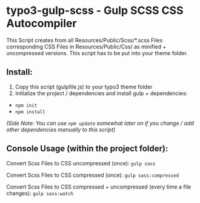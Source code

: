 # typo3-gulp-scss - Gulp SCSS CSS Autocompiler

This Script creates from all Resources/Public/Scss/\*.scss Files corresponding CSS Files in Resources/Public/Css/ as minified + uncompressed versions. This script has to be put into your theme folder.

## Install:

1. Copy this script (gulpfile.js) to your typo3 theme folder
2. Initialize the project / dependencies and install gulp + dependencies:
  * `npm init`
  * `npm install`

*(Side Note: You can use `npm update` somewhat later on if you change / add other dependencies manually to this script)*

## Console Usage (within the project folder):

Convert Scss Files to CSS uncompressed (once):
`gulp sass`

Convert Scss Files to CSS compressed (once):
`gulp sass:compressed`

Convert Scss Files to CSS compressed + uncompressed (every time a file changes):
`gulp sass:watch`

